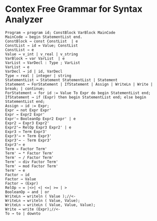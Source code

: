 # Contex Free Grammar for Syntax Analyzer

    Program → program id; ConstBlock VarBlock MainCode
    MainCode → begin StatementList end.
    ConstBlock → const ConstList  | e
    ConstList → id = Value; ConstList
    ConstList → e
    Value → v_int | v_real | v_string
    VarBlock → var VarList  | e
    VarList → VarDecl : Type ; VarList
    VarList → e
    VarDecl → id | id, VarDecl
    Type → real | integer | string
    StatementList → Statement StatementList | Statement
    Statement → ForStatement | IfStatement | Assign | WriteLn | Write | break; | continue;
    ForStatement → for id := Value To Expr do begin StatementList end;
    IfStatement → if (Expr) then begin StatementList end; else begin StatementList end;
    Assign → id := Expr;
    Expr → not Expr Expr'
    Expr → Expr2 Expr'
    Expr'→ BooleanOp Expr2 Expr' | e
    Expr2 → Expr3 Expr2'
    Expr2'→ RelOp Expr3 Expr2' | e
    Expr3 → Term Expr3'
    Expr3'→ + Term Expr3'
    Expr3'→ - Term Expr3'
    Expr3'→ e
    Term → Factor Term'
    Term' → * Factor Term'
    Term' → / Factor Term'
    Term' → div Factor Term'
    Term' → mod Factor Term'
    Term' → e
    Factor → id
    Factor → Value
    Factor → (Expr)
    RelOp → = |<>| <| <=| >= | >
    BooleanOp → and | or
    WriteLn → writeln ( Value );//<-
    WriteLn → writeln ( Value, Value);
    WriteLn → writeLn ( Value, Value, Value);
    Write → write (Expr);//<-
    To → to | downto